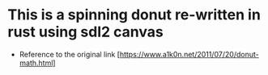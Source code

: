# This is a spinning donut re-written in rust using sdl2 canvas
* Reference to the original link [https://www.a1k0n.net/2011/07/20/donut-math.html]
